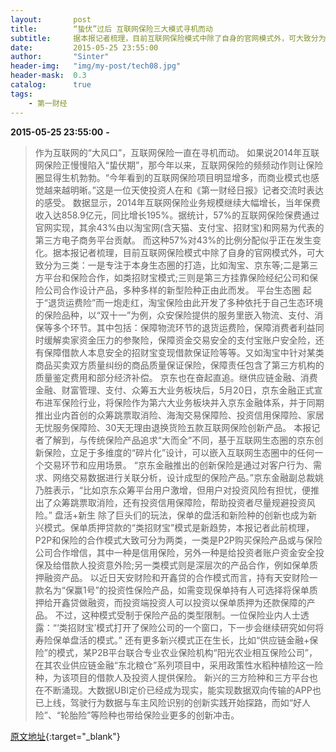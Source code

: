```yaml
---
layout:       post
title:        “蛰伏”过后 互联网保险三大模式寻机而动
subtitle:     据本报记者梳理，目前互联网保险模式中除了自身的官网模式外，可大致分为三类：一是专注于本身生态圈的打造，比如淘宝、京东等;二是第三方平台和保险合作，如类招财宝模式;三则是第三方挂靠保险经纪公司和保险公司合作设计产品，多种多样的新型险种正由此而发。
date:         2015-05-25 23:55:00
author:       "Sinter"
header-img:   "img/my-post/tech08.jpg"
header-mask:  0.3
catalog:      true
tags:
    - 第一财经
---
```


**2015-05-25 23:55:00**  **-**

> 作为互联网的“大风口”，互联网保险一直在寻机而动。
如果说2014年互联网保险正慢慢陷入“蛰伏期”，那今年以来，互联网保险的频频动作则让保险圈显得生机勃勃。“今年看到的互联网保险项目明显增多，而商业模式也感觉越来越明晰。”这是一位天使投资人在和《第一财经日报》记者交流时表达的感受。
数据显示，2014年互联网保险业务规模继续大幅增长，当年保费收入达858.9亿元，同比增长195%。据统计，57%的互联网保险保费通过官网实现，其余43%由以淘宝网(含天猫、支付宝、招财宝)和网易为代表的第三方电子商务平台贡献。
而这种57%对43%的比例分配似乎正在发生变化。据本报记者梳理，目前互联网保险模式中除了自身的官网模式外，可大致分为三类：一是专注于本身生态圈的打造，比如淘宝、京东等;二是第三方平台和保险合作，如类招财宝模式;三则是第三方挂靠保险经纪公司和保险公司合作设计产品，多种多样的新型险种正由此而发。
平台生态圈
起于“退货运费险”而一炮走红，淘宝保险由此开发了多种依托于自己生态环境的保险品种，以“双十一”为例，众安保险提供的服务里嵌入物流、支付、消保等多个环节。其中包括：保障物流环节的退货运费险，保障消费者利益同时缓解卖家资金压力的参聚险，保障资金交易安全的支付宝账户安全险，还有保障借款人本息安全的招财宝变现借款保证险等等。又如淘宝中针对某类商品买卖双方质量纠纷的商品质量保证保险，保障责任包含了第三方机构的质量鉴定费用和部分经济补偿。
京东也在奋起直追。继供应链金融、消费金融、财富管理、支付、众筹五大业务板块后，5月20日，京东金融正式宣布进军保险行业，将保险作为第六大业务板块并入京东金融体系，并于同期推出业内首创的众筹跳票取消险、海淘交易保障险、投资信用保障险、家居无忧服务保障险、30天无理由退换货险五款互联网保险创新产品。
本报记者了解到，与传统保险产品追求“大而全”不同，基于互联网生态圈的京东创新保险，立足于多维度的“碎片化”设计，可以嵌入互联网生态圈中的任何一个交易环节和应用场景。
“京东金融推出的创新保险是通过对客户行为、需求、网络交易数据进行关联分析，设计成型的保险产品。”京东金融副总裁姚乃胜表示，“比如京东众筹平台用户激增，但用户对投资风险有担忧，便推出了众筹跳票取消险，还有投资信用保障险，帮助投资者尽量规避投资风险。”
盘活+新生
除了巨头们的玩法，保单的盘活和新险种的创新也成为新兴模式。保单质押贷款的“类招财宝”模式是新趋势，本报记者此前梳理，P2P和保险的合作模式大致可分为两类，一类是P2P购买保险产品或与保险公司合作增信，其中一种是信用保险，另外一种是给投资者账户资金安全投保及给借款人投资意外险;另一类模式则是深层次的产品合作，例如保单质押融资产品。
以近日天安财险和开鑫贷的合作模式而言，持有天安财险一款名为“保赢1号”的投资性保险产品，如需变现保单持有人可选择将保单质押给开鑫贷做融资，而投资端投资人可以投资以保单质押为还款保障的产品。
不过，这种模式受制于保险产品的类型限制。一位保险业内人士透露：“‘类招财宝’模式打开了保险公司的一个窗口，下一步会继续研究如何将寿险保单盘活的模式。”
还有更多新兴模式正在生长，比如“供应链金融+保险”的模式，某P2B平台联合专业农业保险机构“阳光农业相互保险公司”，在其农业供应链金融“东北粮仓”系列项目中，采用政策性水稻种植险这一险种，为该项目的借款人及投资人提供保险。
新兴的三方险种和三方平台也在不断涌现。大数据UBI定价已经成为现实，能实现数据双向传输的APP也已上线，驾驶行为数据与车主风险识别的创新实践开始探路，而如“好人险”、“轮胎险”等险种也带给保险业更多的创新冲击。


[原文地址](http://www.yicai.com/news/4623182.html){:target="_blank"}


